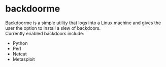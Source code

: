 # backdoorme

 Backdoorme is a simple utility that logs into a Linux machine and gives the user the option to install a slew of backdoors.    
 Currently enabled backdoors include:
  - Python
  - Perl
  - Netcat
  - Metasploit

